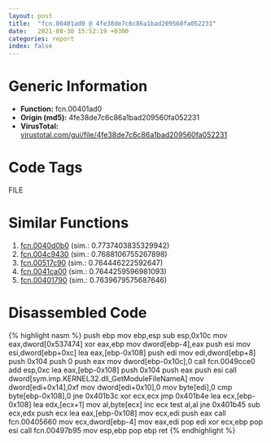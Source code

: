 ```yaml
---
layout: post
title:  "fcn.00401ad0 @ 4fe38de7c6c86a1bad209560fa052231"
date:   2021-08-30 15:52:19 +0300
categories: report
index: false
---
```


# Generic Information
- **Function:** fcn.00401ad0
- **Origin (md5):** 4fe38de7c6c86a1bad209560fa052231
- **VirusTotal:** [virustotal.com/gui/file/4fe38de7c6c86a1bad209560fa052231][virustotal_ref]

# Code Tags
<span class="tag" id="FILE">FILE</span>


# Similar Functions

1. [fcn.0040d0b0][similar_1_ref] (sim.: 0.7737403835329942)
2. [fcn.004c9430][similar_2_ref] (sim.: 0.7688106755267898)
3. [fcn.00517c90][similar_3_ref] (sim.: 0.764446222592647)
4. [fcn.0041ca00][similar_4_ref] (sim.: 0.7644259596981093)
5. [fcn.00401790][similar_5_ref] (sim.: 0.7639679575687646)


# Disassembled Code

{% highlight nasm %}
push ebp
mov ebp,esp
sub esp,0x10c
mov eax,dword[0x537474]
xor eax,ebp
mov dword[ebp-4],eax
push esi
mov esi,dword[ebp+0xc]
lea eax,[ebp-0x108]
push edi
mov edi,dword[ebp+8]
push 0x104
push 0
push eax
mov dword[ebp-0x10c],0
call fcn.0049cce0
add esp,0xc
lea eax,[ebp-0x108]
push 0x104
push eax
push esi
call dword[sym.imp.KERNEL32.dll_GetModuleFileNameA]
mov dword[edi+0x14],0xf
mov dword[edi+0x10],0
mov byte[edi],0
cmp byte[ebp-0x108],0
jne 0x401b3c
xor ecx,ecx
jmp 0x401b4e
lea ecx,[ebp-0x108]
lea edx,[ecx+1]
mov al,byte[ecx]
inc ecx
test al,al
jne 0x401b45
sub ecx,edx
push ecx
lea eax,[ebp-0x108]
mov ecx,edi
push eax
call fcn.00405660
mov ecx,dword[ebp-4]
mov eax,edi
pop edi
xor ecx,ebp
pop esi
call fcn.00497b95
mov esp,ebp
pop ebp
ret 
{% endhighlight %}


[similar_1_ref]: /report/fcn.0040d0b0@4fe38de7c6c86a1bad209560fa052231
[similar_2_ref]: /report/fcn.004c9430@a9db83c79f22c1884abda377efdebe4d
[similar_3_ref]: /report/fcn.00517c90@1160595edb203a63cb2ca3ce2ff04f47
[similar_4_ref]: /report/fcn.0041ca00@be7fba7cc724acf4ae2900d99e0fc9c3
[similar_5_ref]: /report/fcn.00401790@8a26ea028d953328ef2cf2ca662a77a1
[virustotal_ref]: https://www.virustotal.com/gui/file/4fe38de7c6c86a1bad209560fa052231